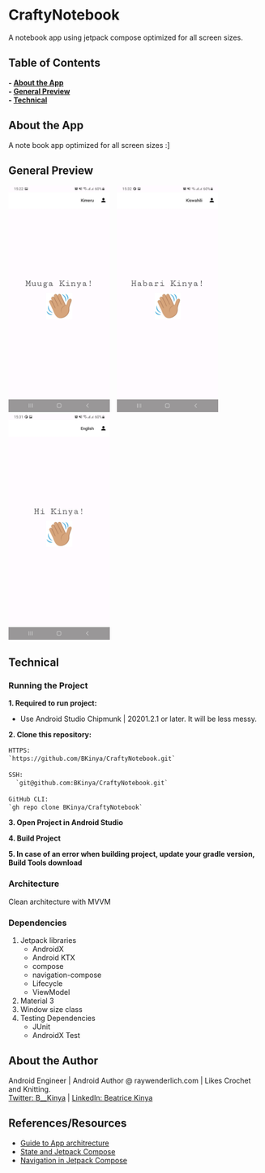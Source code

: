 # CraftyNotebook
A notebook app using jetpack compose optimized for all screen sizes. 


## Table  of Contents
**- [About the App](#about-the-app)**<br>
**- [General Preview](#general-preview)**<br>
**- [Technical](#technical)**<br>

## About the App
A note book app optimized for all screen sizes :]

## General Preview
<img src="https://github.com/BKinya/Greetings-App/blob/master/img/Screenshot_20220602-152232_Greetings.jpg" width="200" alt="Greetings in Kimeru" class = "bordered">&emsp;<img src="https://github.com/BKinya/Greetings-App/blob/master/img/Screenshot_20220602-153204_Greetings.jpg" width="200" alt="Greetings in Kiswahili" class = "bordered">&emsp;<img src="https://github.com/BKinya/Greetings-App/blob/master/img/Screenshot_20220602-153155_Greetings.jpg" width="200" alt="Greetings in English" class = "bordered">


## Technical
### Running the Project
**1. Required to run project:**
- Use Android Studio Chipmunk | 20201.2.1 or later. It will be less messy.

**2. Clone this repository:**

    HTTPS: 
    `https://github.com/BKinya/CraftyNotebook.git`
    
    SSH: 
      `git@github.com:BKinya/CraftyNotebook.git`
      
    GitHub CLI:
    `gh repo clone BKinya/CraftyNotebook`

**3. Open Project in Android Studio**

**4. Build Project**

**5. In case of an error when building project, update your gradle version, Build Tools download**

### Architecture
 Clean architecture with MVVM

### Dependencies
1. Jetpack libraries
    - AndroidX
    - Android KTX
    - compose
    - navigation-compose
    - Lifecycle
    - ViewModel
2. Material 3
3. Window size class
4. Testing Dependencies 
    - JUnit
    - AndroidX Test

## About the Author
Android Engineer | Android Author @ raywenderlich.com | Likes Crochet and Knitting. <br>
[Twitter: B__Kinya](https://twitter.com/B__Kinya) | [LinkedIn: Beatrice Kinya](www.linkedin.com/in/beatrice-kinya-93307514b)


## References/Resources
- [Guide to App architrecture](https://developer.android.com/topic/architecture)<br>
- [State and Jetpack Compose](https://developer.android.com/jetpack/compose/state)<br>
- [Navigation in Jetpack Compose](https://medium.com/google-developer-experts/navigating-in-jetpack-compose-78c78d365c6a)
